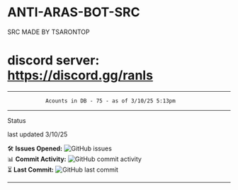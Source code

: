 # ANTI-ARAS-BOT-SRC

SRC MADE BY TSARONTOP

# discord server: https://discord.gg/ranls
-----------------------

                Acounts in DB - 75 - as of 3/10/25 5:13pm 


----------------------- 

Status 

last updated 3/10/25

🛠️ **Issues Opened:** ![GitHub issues](https://img.shields.io/github/issues/Tsarontop/ANTI-ARAS-BOT-SRC)  
📊 **Commit Activity:** ![GitHub commit activity](https://img.shields.io/github/commit-activity/m/Tsarontop/ANTI-ARAS-BOT-SRC)  
⏳ **Last Commit:** ![GitHub last commit](https://img.shields.io/github/last-commit/Tsarontop/ANTI-ARAS-BOT-SRC)



----------------------- 

